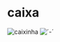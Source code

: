 # caixa
![caixinha](https://media.tenor.com/ika5BN6eB_UAAAAj/spinning-gif-spinning.gif)
![´-´](https://media.tenor.com/gCtOYE1LgykAAAAM/jump-scare-scary.gif)
